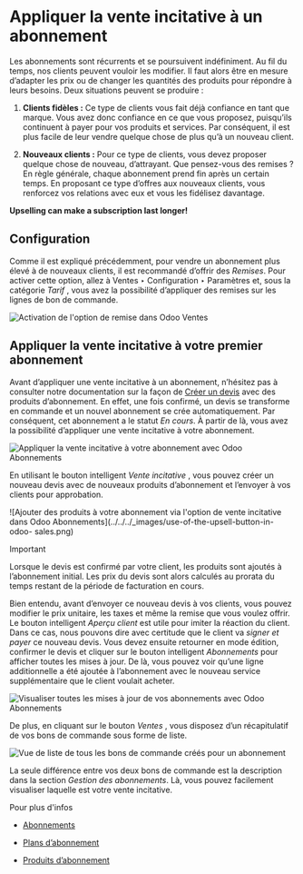 # Appliquer la vente incitative à un abonnement

Les abonnements sont récurrents et se poursuivent indéfiniment. Au fil du
temps, nos clients peuvent vouloir les modifier. Il faut alors être en mesure
d’adapter les prix ou de changer les quantités des produits pour répondre à
leurs besoins. Deux situations peuvent se produire :

  1. **Clients fidèles :** Ce type de clients vous fait déjà confiance en tant que marque. Vous avez donc confiance en ce que vous proposez, puisqu’ils continuent à payer pour vos produits et services. Par conséquent, il est plus facile de leur vendre quelque chose de plus qu’à un nouveau client.

  2. **Nouveaux clients :** Pour ce type de clients, vous devez proposer quelque chose de nouveau, d’attrayant. Que pensez-vous des remises ? En règle générale, chaque abonnement prend fin après un certain temps. En proposant ce type d’offres aux nouveaux clients, vous renforcez vos relations avec eux et vous les fidélisez davantage.

**Upselling can make a subscription last longer!**

## Configuration

Comme il est expliqué précédemment, pour vendre un abonnement plus élevé à de
nouveaux clients, il est recommandé d’offrir des _Remises_. Pour activer cette
option, allez à Ventes ‣ Configuration ‣ Paramètres et, sous la catégorie
_Tarif_ , vous avez la possibilité d’appliquer des remises sur les lignes de
bon de commande.

![Activation de l'option de remise dans Odoo
Ventes](../../../_images/configuration-to-upsell-a-subscription.png)

## Appliquer la vente incitative à votre premier abonnement

Avant d’appliquer une vente incitative à un abonnement, n’hésitez pas à
consulter notre documentation sur la façon de [Créer un
devis](../subscriptions.html) avec des produits d’abonnement. En effet, une
fois confirmé, un devis se transforme en commande et un nouvel abonnement se
crée automatiquement. Par conséquent, cet abonnement a le statut _En cours_. À
partir de là, vous avez la possibilité d’appliquer une vente incitative à
votre abonnement.

![Appliquer la vente incitative à votre abonnement avec Odoo
Abonnements](../../../_images/upsell-your-subscription.png)

En utilisant le bouton intelligent _Vente incitative_ , vous pouvez créer un
nouveau devis avec de nouveaux produits d’abonnement et l’envoyer à vos
clients pour approbation.

![Ajouter des produits à votre abonnement via l'option de vente incitative
dans Odoo Abonnements](../../../_images/use-of-the-upsell-button-in-odoo-
sales.png)

Important

Lorsque le devis est confirmé par votre client, les produits sont ajoutés à
l’abonnement initial. Les prix du devis sont alors calculés au prorata du
temps restant de la période de facturation en cours.

Bien entendu, avant d’envoyer ce nouveau devis à vos clients, vous pouvez
modifier le prix unitaire, les taxes et même la remise que vous voulez offrir.
Le bouton intelligent _Aperçu client_ est utile pour imiter la réaction du
client. Dans ce cas, nous pouvons dire avec certitude que le client va _signer
et payer_ ce nouveau devis. Vous devez ensuite retourner en mode édition,
confirmer le devis et cliquer sur le bouton intelligent _Abonnements_ pour
afficher toutes les mises à jour. De là, vous pouvez voir qu’une ligne
additionnelle a été ajoutée à l’abonnement avec le nouveau service
supplémentaire que le client voulait acheter.

![Visualiser toutes les mises à jour de vos abonnements avec Odoo
Abonnements](../../../_images/subscriptions-updates.png)

De plus, en cliquant sur le bouton _Ventes_ , vous disposez d’un récapitulatif
de vos bons de commande sous forme de liste.

![Vue de liste de tous les bons de commande créés pour un
abonnement](../../../_images/sales-order-updates.png)

La seule différence entre vos deux bons de commande est la description dans la
section _Gestion des abonnements_. Là, vous pouvez facilement visualiser
laquelle est votre vente incitative.

Pour plus d'infos

  * [Abonnements](../subscriptions.html)

  * [Plans d’abonnement](plans.html)

  * [Produits d’abonnement](products.html)

